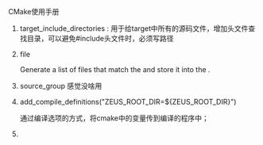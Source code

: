 CMake使用手册

1. target_include_directories : 用于给target中所有的源码文件，增加头文件查找目录，可以避免#include头文件时，必须写路径

2. file

    Generate a list of files that match the <globbing-expressions> and store it into the <variable>. 

3. source_group  感觉没啥用

4. add_compile_definitions("ZEUS_ROOT_DIR=${ZEUS_ROOT_DIR}")

    通过编译选项的方式，将cmake中的变量传到编译的程序中；

5. 

